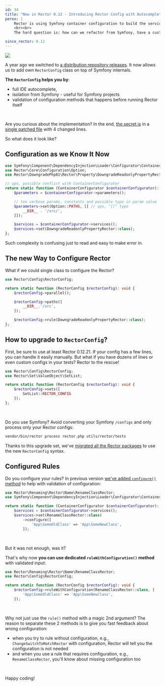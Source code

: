 ```yaml
---
id: 34
title: "New in Rector 0.12 - Introducing Rector Config with Autocomplete"
perex: |
    Rector is using Symfony container configuration to build the service model. While it brings automated autowiring, array autowiring, and native container features, the syntax to configure Rector has been complex and talkative.
    <br><br>
    The hard question is: how can we refactor from Symfony, have a custom Rector config class but keep using its features?

since_rector: 0.12
---
```


<img src="/assets/images/blog/2022/rector_config.gif" style="max-width: 35em" class="img-thumbnail mb-4">

A year ago we switched to [a distribution repository releases](/blog/prefixed-rector-by-default). It now allows us to add own `RectorConfig` class on top of Symfony internals.

**The `RectorConfig` helps you by**:

* full IDE autocomplete,
* isolation from Symfony - useful for Symfony projects
* validation of configuration methods that happens before running Rector itself

<br>

Are you curious about the implementation? In the end, [the secret is](https://github.com/rectorphp/rector-src/pull/2019) in a [single patched file](https://raw.githubusercontent.com/rectorphp/vendor-patches/main/patches/symfony-php-config-loader.patch) with 4 changed lines.

So what does it look like?

## Configuration as we Know It Now

```php
use Symfony\Component\DependencyInjection\Loader\Configurator\ContainerConfigurator;
use Rector\Core\Configuration\Option;
use Rector\DowngradePhp81\Rector\Property\DowngradeReadonlyPropertyRector;

// ups, possible conflict with ContainerConfigurator
return static function (ContainerConfigurator $containerConfigurator): void {
    $parameters = $containerConfigurator->parameters();

    // too verbose params, constants and possible typo in param value
    $parameters->set(Option::PATHS, [[ // ups, "[[" typo
        __DIR__ . '/src/',
    ]]);

    $services = $containerConfigurator->services();
    $services->set(DowngradeReadonlyPropertyRector::class);
};
```

Such complexity is confusing just to read and easy to make error in.

## The new Way to Configure Rector

What if we could single class to configure the Rector?

```php
use Rector\Config\RectorConfig;

return static function (RectorConfig $rectorConfig): void {
    $rectorConfig->parallel();

    $rectorConfig->paths([
        __DIR__.'/src',
    ]);

    $rectorConfig->rule(DowngradeReadonlyPropertyRector::class);
};
```

## How to upgrade to `RectorConfig`?

First, be sure to use at least Rector 0.12.21. If your config has a few lines, you can handle it easily manually. But what if you have dozens of lines or even custom configs in your tests? Rector to the rescue!

```php
use Rector\Config\RectorConfig;
use Rector\Set\ValueObject\SetList;

return static function (RectorConfig $rectorConfig): void {
    $rectorConfig->sets([
        SetList::RECTOR_CONFIG
    ]);
};
```

<br>

Do you use Symfony? Avoid converting your Symfony `/configs` and only process only your Rector configs:

```bash
vendor/bin/rector process rector.php utils/rector/tests
```

Thanks to this upgrade set, we've [migrated all the Rector packages](https://github.com/rectorphp/rector-src/pull/2063/files) to use the new `RectorConfig` syntax.

## Configured Rules

Do you configure your rules? In previous version [we've added `configure()` method](/blog/new-in-rector-012-much-simpler-and-safer-rule-configuration) to help with validation of configuration:

```php
use Rector\Renaming\Rector\Name\RenameClassRector;
use Symfony\Component\DependencyInjection\Loader\Configurator\ContainerConfigurator;

return static function (ContainerConfigurator $containerConfigurator): void {
    $services = $containerConfigurator->services();
    $services->set(RenameClassRector::class)
        ->configure([
            'App\SomeOldClass' => 'App\SomeNewClass',
        ]);
```

<br>

But it was not enough, was it?

That's why now **you can use dedicated `ruleWithConfiguration()` method** with validated input:

```php
use Rector\Renaming\Rector\Name\RenameClassRector;
use Rector\Config\RectorConfig;

return static function (RectorConfig $rectorConfig): void {
    $rectorConfig->ruleWithConfiguration(RenameClassRector::class, [
        'App\SomeOldClass' => 'App\SomeNewClass',
    ]);
```

<br>

Why not just use the `rule()` method with a magic 2nd argument?  The reason to separate these 2 methods is to give you fast feedback about wrong configuration:

* when you try to rule without configuration, e.g., `ChangeSwitchToMatchRector` with configuration, Rector will tell you the configuration is not needed
* and when you use a rule that requires configuration, e.g., `RenameClassRector`, you'll know about missing configuration too

<br>

Happy coding!
